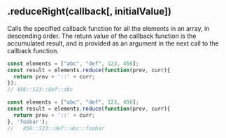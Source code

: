 ## .reduceRight(callback[, initialValue])

Calls the specified callback function for all the elements in an array, in descending order. The return value of the callback function is the accumulated result, and is provided as an argument in the next call to the callback function.

```js
const elements = ["abc", "def", 123, 456];
const result = elements.reduce(function(prev, curr){
  return prev + '::' + curr;
});
// 456::123::def::abc
```
```js
const elements = ["abc", "def", 123, 456];
const result = elements.reduce(function(prev, curr){
  return prev + '::' + curr;
}, 'foobar');
//   456::123::def::abc::foobar
```


